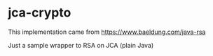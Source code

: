 # jca-crypto
This implementation came from 
https://www.baeldung.com/java-rsa

Just a sample wrapper to RSA on JCA (plain Java)
